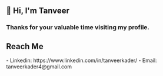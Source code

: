 <h2>👋 Hi, I'm Tanveer</h2>
<h3> Thanks for your valuable time visiting my profile. </h3>
<h2> Reach Me </h2>
- Linkedin: https://www.linkedin.com/in/tanveerkader/
- Email: tanveerkader4@gmail.com
